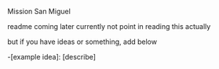 Mission San Miguel

readme coming later
currently not point in reading this actually

but if you have ideas or something, add below

-[example idea]: [describe]
